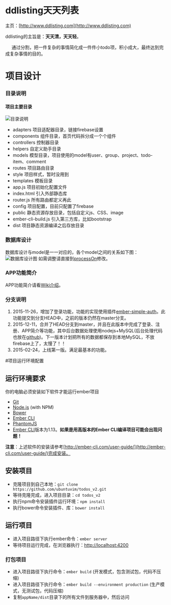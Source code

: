 # ddlisting天天列表

主页：[http://www.ddlisting.com](http://www.ddlisting.com)

ddlisting的主旨是：**天天清，天天轻**。
<p>&nbsp;&nbsp;&nbsp;&nbsp;
通过分割，把一件复杂的事情简化成一件件小todo项，积小成大，最终达到完成复杂事情的目的。
</p>

# 项目设计

### 目录说明

#### 项目主要目录

![目录说明](http://i1.piimg.com/24f27a93697325f9.jpg "目录说明")

* adapters 项目适配器目录，链接firebase设置
* components 组件目录，首页代码拆分成一个个组件
* controllers 控制器目录
* helpers 自定义助手目录
* models 模型目录，项目使用的model有user、group、project、todo-item、comment
* routes 项目路由目录
* style 项目样式，暂时没用到
* templates 模板目录
* app.js 项目初始化配置文件
* index.html  引入外部静态库
* router.js 所有路由都定义再此
* config 项目配置，目前只配置了firebase
* public 静态资源存放目录，包括自定义js、CSS、image
* ember-cli-build.js  引入第三方库，比如bootstrap
* dist 项目静态资源编译之后存放目录


### 数据库设计

数据库设计与model是一一对应的，各个model之间的关系如下图：
![数据库设计图](http://i1.piimg.com/5c6d2a1163149875.png '数据库设计图')
如需调整请直接到[processOn](https://www.processon.com/diagraming/5630f4e0e4b01f46a2b3477d)修改。

### APP功能简介
APP功能简介请看[Wiki介绍](https://github.com/ubuntuvim/todos_v2/wiki)。

### 分支说明
1. 2015-11-26，增加了登录功能，功能的实现使用插件[ember-simple-auth](https://github.com/simplabs/ember-simple-auth)。此功能提交到分支HEAD中，之前的版本仍然在master分支。
2. 2015-12-11，合并了HEAD分支到master，并且在此版本中完成了登录、注册、APP简介等功能，其中后台数据处理使用nodejs+MySQL(后台处理代码也放在[github](https://github.com/ubuntuvim/todos_server_v2))。下一版本计划把所有的数据都保存到本地MySQL，不放firebase上了，太慢了！！
3. 2015-02-24，上线第一版。满足最基本的功能。

#项目运行环境配置

## 运行环境要求

你的电脑必须安装如下软件才能运行ember项目

* [Git](http://git-scm.com/)
* [Node.js](http://nodejs.org/) (with NPM)
* [Bower](http://bower.io/)
* [Ember CLI](http://www.ember-cli.com/)
* [PhantomJS](http://phantomjs.org/)
* [Ember CLI](http://ember-cli.com/user-guide)版本为1.13。**如果是用高版本的Ember CLI编译项目可能会出现问题！**

**注意**：上述软件的安装请参考[http://ember-cli.com/user-guide/](http://ember-cli.com/user-guide/)完成安装。

## 安装项目

* 克隆项目到自己本地：`git clone https://github.com/ubuntuvim/todos_v2.git`
* 等待克隆完成，进入项目目录：`cd todos_v2`
* 执行npm命令安装插件运行环境：`npm install`
* 执行bower命令安装插件、库：`bower install`

## 运行项目

* 进入项目路径下执行ember命令：`ember server`
* 等待项目运行完成，在浏览器执行：[http://localhost:4200](http://localhost:4200)


### 打包项目

* 进入项目路径下执行命令：`ember build` (开发模式，包含测试包，代码不压缩)
* 进入项目路径下执行命令：`ember build --environment production` (生产模式，无测试包，代码压缩)
* 复制`appName/dist`目录下的所有文件到服务器中，然后访问

